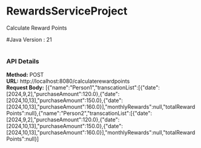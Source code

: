 # RewardsServiceProject
Calculate Reward Points

#Java Version : 21

# <h3>API Details</h3>
<b>Method:</b> POST <br>
<b>URL:</b> http://localhost:8080/calculaterewardpoints <br>
<b>Request Body:</b> [{"name":"Person1","transcationList":[{"date":[2024,9,2],"purchaseAmount":120.0},{"date":[2024,10,13],"purchaseAmount":150.0},{"date":[2024,10,13],"purchaseAmount":160.0}],"monthlyRewards":null,"totalRewardPoints":null},{"name":"Person2","transcationList":[{"date":[2024,9,2],"purchaseAmount":120.0},{"date":[2024,10,13],"purchaseAmount":150.0},{"date":[2024,10,13],"purchaseAmount":160.0}],"monthlyRewards":null,"totalRewardPoints":null}]

